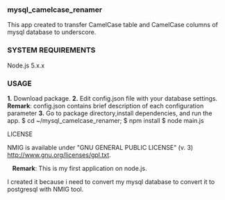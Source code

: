 <h3>mysql_camelcase_renamer</h3>

<p>This app created to transfer CamelCase table and CamelCase columns of mysql database to underscore.</p>

<h3>SYSTEM REQUIREMENTS</h3>

Node.js 5.x.x

<h3>USAGE</h3>

<b>1.</b> Download package.
<b>2.</b> Edit config.json file with your database settings.
  &nbsp;&nbsp;
   <b>Remark</b>:
config.json contains brief description of each configuration parameter
<b>3.</b> Go to package directory,install dependencies, and run the app.
$ cd ~/mysql_camelcase_renamer;
$ npm install
$ node main.js


LICENSE

NMIG is available under "GNU GENERAL PUBLIC LICENSE" (v. 3)
http://www.gnu.org/licenses/gpl.txt.


  &nbsp;&nbsp;
   <b>Remark</b>:
This is my first application on node.js.

I created it because i need to convert my mysql database to convert it to postgresql with NMIG tool.
